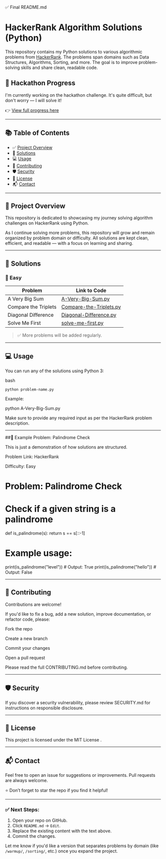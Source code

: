 ✅ Final README.md
# HackerRank Algorithm Solutions (Python)

This repository contains my Python solutions to various algorithmic problems from [HackerRank](https://www.hackerrank.com/). The problems span domains such as Data Structures, Algorithms, Sorting, and more. The goal is to improve problem-solving skills and share clean, readable code.

## 🚀 Hackathon Progress

I'm currently working on the hackathon challenge. It's quite difficult, but don't worry — I will solve it!

👉 [View full progress here]([./HACKATHON.md](https://github.com/chic2/hacker-rank/blob/main/HACKATHON.md))

---
## 📚 Table of Contents

- ✅ [Project Overview](#project-overview)
- 🧠 [Solutions](#solutions)
- 💻 [Usage](#usage)
- 🤝 [Contributing](#contributing)
- 🛡️ [Security](#security)
- 📄 [License](#license)
- 📬 [Contact](#contact)

---
## 🚀 Project Overview

This repository is dedicated to showcasing my journey solving algorithm challenges on HackerRank using Python.

As I continue solving more problems, this repository will grow and remain organized by problem domain or difficulty. All solutions are kept clean, efficient, and readable — with a focus on learning and sharing.

---
## 🧠 Solutions

### 🔹 Easy

| Problem                             | Link to Code                                                                 |
|-------------------------------------|------------------------------------------------------------------------------|
| A Very Big Sum                      | [A-Very-Big-Sum.py](https://github.com/chic2/hacker-rank/blob/main/A-Very-Big-Sum.py) |
| Compare the Triplets                | [Compare-the-Triplets.py](https://github.com/chic2/hacker-rank/blob/main/Compare-the-Triplets.py) |
| Diagonal Difference                 | [Diagonal-Difference.py](https://github.com/chic2/hacker-rank/blob/main/Diagonal-Difference.py) |
| Solve Me First                      | [solve-me-first.py](https://github.com/chic2/hacker-rank/blob/main/solve-me-first.py) |

> ✅ More problems will be added regularly.

---
## 💻 Usage

You can run any of the solutions using Python 3:

bash
```
python problem-name.py
```

Example:

python A-Very-Big-Sum.py


Make sure to provide any required input as per the HackerRank problem description.

---
##🧪 Example Problem: Palindrome Check

This is just a demonstration of how solutions are structured.

Problem Link: HackerRank

Difficulty: Easy

# Problem: Palindrome Check
# Check if a given string is a palindrome

def is_palindrome(s):
    return s == s[::-1]

# Example usage:
print(is_palindrome("level"))  # Output: True
print(is_palindrome("hello"))  # Output: False

---
## 🤝 Contributing

Contributions are welcome!

If you'd like to fix a bug, add a new solution, improve documentation, or refactor code, please:

Fork the repo

Create a new branch

Commit your changes

Open a pull request

Please read the full CONTRIBUTING.md
 before contributing.
 
---
## 🛡️ Security

If you discover a security vulnerability, please review SECURITY.md
 for instructions on responsible disclosure.

---
## 📄 License

This project is licensed under the MIT License
.

---
## 📬 Contact

Feel free to open an issue for suggestions or improvements. Pull requests are always welcome.

⭐️ Don’t forget to star the repo if you find it helpful!


---
### ✅ Next Steps:

1. Open your repo on GitHub.
2. Click `README.md` → `Edit`.
3. Replace the existing content with the text above.
4. Commit the changes.

Let me know if you'd like a version that separates problems by domain (like `/warmup/`, `/sorting/`, etc.) once you expand the project.
